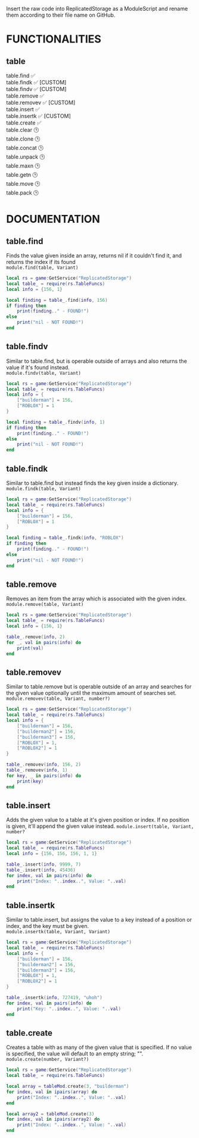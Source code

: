 Insert the raw code into ReplicatedStorage as a ModuleScript and rename them according to their file name on GitHub.

# FUNCTIONALITIES
## table
table.find ✅  
table.findk ✅ [CUSTOM]  
table.findv ✅ [CUSTOM]  
table.remove ✅  
table.removev ✅ [CUSTOM]  
table.insert ✅  
table.insertk ✅ [CUSTOM]  
table.create ✅  
table.clear 🕒  
table.clone 🕒  
table.concat 🕒  
table.unpack 🕒  
table.maxn 🕒  
table.getn 🕒  
table.move 🕒  
table.pack 🕒

# DOCUMENTATION
## table.find
Finds the value given inside an array, returns nil if it couldn't find it, and returns the index if its found  
`module.find(table, Variant)`
```lua
local rs = game:GetService("ReplicatedStorage")
local table_ = require(rs.TableFuncs)
local info = {156, 1}

local finding = table_.find(info, 156)
if finding then
	print(finding.." - FOUND!")
else
	print("nil - NOT FOUND!")
end
```
## table.findv
Similar to table.find, but is operable outside of arrays and also returns the value if it's found instead.  
`module.findv(table, Variant)`
```lua
local rs = game:GetService("ReplicatedStorage")
local table_ = require(rs.TableFuncs)
local info = {
	["builderman"] = 156,
	["ROBLOX"] = 1
}

local finding = table_.findv(info, 1)
if finding then
	print(finding.." - FOUND!")
else
	print("nil - NOT FOUND!")
end
```
## table.findk
Similar to table.find but instead finds the key given inside a dictionary.  
`module.findk(table, Variant)`
```lua
local rs = game:GetService("ReplicatedStorage")
local table_ = require(rs.TableFuncs)
local info = {
	["builderman"] = 156,
	["ROBLOX"] = 1
}

local finding = table_.findk(info, "ROBLOX")
if finding then
	print(finding.." - FOUND!")
else
	print("nil - NOT FOUND!")
end
```
## table.remove
Removes an item from the array which is associated with the given index.  
`module.remove(table, Variant)`
```lua
local rs = game:GetService("ReplicatedStorage")
local table_ = require(rs.TableFuncs)
local info = {156, 1}

table_.remove(info, 2)
for _, val in pairs(info) do
	print(val)
end
```
## table.removev
Similar to table.remove but is operable outside of an array and searches for the given value optionally until the maximum amount of searches set.  
`module.removev(table, Variant, number?)`
```lua
local rs = game:GetService("ReplicatedStorage")
local table_ = require(rs.TableFuncs)
local info = {
	["builderman"] = 156, 
	["builderman2"] = 156, 
	["builderman3"] = 156, 
	["ROBLOX"] = 1, 
	["ROBLOX2"] = 1
}

table_.removev(info, 156, 2)
table_.removev(info, 1)
for key, _ in pairs(info) do
	print(key)
end
```
## table.insert
Adds the given value to a table at it's given position or index. If no position is given, it'll append the given value instead. 
`module.insert(table, Variant, number?`
```lua
local rs = game:GetService("ReplicatedStorage")
local table_ = require(rs.TableFuncs)
local info = {156, 156, 156, 1, 1}

table_.insert(info, 9999, 7)
table_.insert(info, 45436)
for index, val in pairs(info) do
	print("Index: "..index..", Value: "..val)
end
```
## table.insertk
Similar to table.insert, but assigns the value to a key instead of a position or index, and the key must be given.  
`module.insertk(table, Variant, Variant)`
```lua
local rs = game:GetService("ReplicatedStorage")
local table_ = require(rs.TableFuncs)
local info = {
	["builderman"] = 156, 
	["builderman2"] = 156, 
	["builderman3"] = 156, 
	["ROBLOX"] = 1, 
	["ROBLOX2"] = 1
}

table_.insertk(info, 727419, "uhoh")
for index, val in pairs(info) do
	print("Key: "..index..", Value: "..val)
end
```
## table.create
Creates a table with as many of the given value that is specified. If no value is specified, the value will default to an empty string; "".  
`module.create(number, Variant?)`
```lua
local rs = game:GetService("ReplicatedStorage")
local table_ = require(rs.TableFuncs)

local array = tableMod.create(3, "builderman")
for index, val in ipairs(array) do
	print("Index: "..index..", Value: "..val)
end

local array2 = tableMod.create(3)
for index, val in ipairs(array2) do
	print("Index: "..index..", Value: "..val)
end
```
